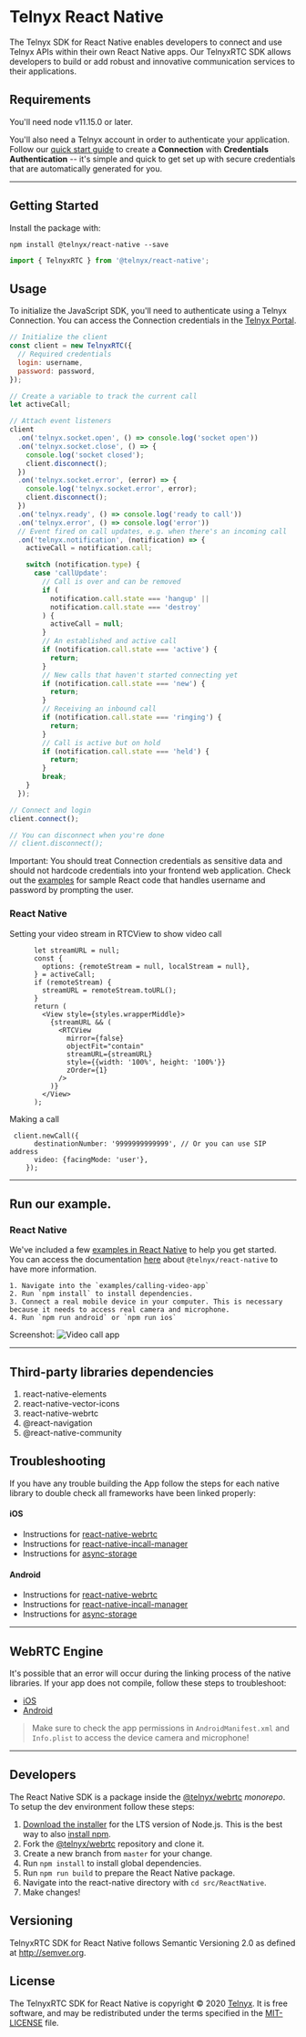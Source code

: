 # Telnyx React Native

The Telnyx SDK for React Native enables developers to connect and use Telnyx APIs within their own React Native apps. Our TelnyxRTC SDK allows developers to build or add robust and innovative communication services to their applications.

## Requirements

You'll need node v11.15.0 or later.

You'll also need a Telnyx account in order to authenticate your application. Follow our [quick start guide](https://developers.telnyx.com/docs/v2/sip-trunking/quickstarts/portal-setup) to create a **Connection** with **Credentials Authentication** -- it's simple and quick to get set up with secure credentials that are automatically generated for you.

---

## Getting Started

Install the package with:

```
npm install @telnyx/react-native --save
```

```js
import { TelnyxRTC } from '@telnyx/react-native';
```

## Usage

To initialize the JavaScript SDK, you'll need to authenticate using a Telnyx Connection. You can access the Connection credentials in the [Telnyx Portal](https://portal.telnyx.com/#/app/connections).

```js
// Initialize the client
const client = new TelnyxRTC({
  // Required credentials
  login: username,
  password: password,
});

// Create a variable to track the current call
let activeCall;

// Attach event listeners
client
  .on('telnyx.socket.open', () => console.log('socket open'))
  .on('telnyx.socket.close', () => {
    console.log('socket closed');
    client.disconnect();
  })
  .on('telnyx.socket.error', (error) => {
    console.log('telnyx.socket.error', error);
    client.disconnect();
  })
  .on('telnyx.ready', () => console.log('ready to call'))
  .on('telnyx.error', () => console.log('error'))
  // Event fired on call updates, e.g. when there's an incoming call
  .on('telnyx.notification', (notification) => {
    activeCall = notification.call;

    switch (notification.type) {
      case 'callUpdate':
        // Call is over and can be removed
        if (
          notification.call.state === 'hangup' ||
          notification.call.state === 'destroy'
        ) {
          activeCall = null;
        }
        // An established and active call
        if (notification.call.state === 'active') {
          return;
        }
        // New calls that haven't started connecting yet
        if (notification.call.state === 'new') {
          return;
        }
        // Receiving an inbound call
        if (notification.call.state === 'ringing') {
          return;
        }
        // Call is active but on hold
        if (notification.call.state === 'held') {
          return;
        }
        break;
    }
  });

// Connect and login
client.connect();

// You can disconnect when you're done
// client.disconnect();
```

Important: You should treat Connection credentials as sensitive data and should not hardcode credentials into your frontend web application. Check out the [examples](https://github.com/team-telnyx/webrtc/tree/main/packages/react-native/examples) for sample React code that handles username and password by prompting the user.

### React Native

Setting your video stream in RTCView to show video call

```Js
      let streamURL = null;
      const {
        options: {remoteStream = null, localStream = null},
      } = activeCall;
      if (remoteStream) {
        streamURL = remoteStream.toURL();
      }
      return (
        <View style={styles.wrapperMiddle}>
          {streamURL && (
            <RTCView
              mirror={false}
              objectFit="contain"
              streamURL={streamURL}
              style={{width: '100%', height: '100%'}}
              zOrder={1}
            />
          )}
        </View>
      );
```

Making a call

```Js
 client.newCall({
      destinationNumber: '9999999999999', // Or you can use SIP address
      video: {facingMode: 'user'},
    });
```

---

## Run our example.

### React Native

We've included a few [examples in React Native](https://github.com/team-telnyx/webrtc/tree/main/packages/react-native/examples) to help you get started.\
You can access the documentation [here](https://www.npmjs.com/package/@telnyx/react-native) about `@telnyx/react-native` to have more information.

```
1. Navigate into the `examples/calling-video-app`
2. Run `npm install` to install dependencies.
3. Connect a real mobile device in your computer. This is necessary because it needs to access real camera and microphone.
4. Run `npm run android` or `npm run ios`
```

Screenshot:
![Video call app](https://raw.githubusercontent.com/team-telnyx/webrtc/master/packages/react-native/examples/calling-video-app/app-screenshot.png)

---

## Third-party libraries dependencies

1. react-native-elements
2. react-native-vector-icons
3. react-native-webrtc
4. @react-navigation
5. @react-native-community

## Troubleshooting

If you have any trouble building the App follow the steps for each native library to double check all frameworks have been linked properly:

#### iOS

- Instructions for [react-native-webrtc](https://github.com/react-native-webrtc/react-native-webrtc/blob/master/Documentation/iOSInstallation.md#ios-installation)
- Instructions for [react-native-incall-manager](https://github.com/react-native-webrtc/react-native-incall-manager#ios)
- Instructions for [async-storage](https://github.com/react-native-community/async-storage/blob/LEGACY/docs/Linking.md#ios)

#### Android

- Instructions for [react-native-webrtc](https://github.com/react-native-webrtc/react-native-webrtc/blob/master/Documentation/AndroidInstallation.md)
- Instructions for [react-native-incall-manager](https://github.com/react-native-webrtc/react-native-incall-manager#android)
- Instructions for [async-storage](https://github.com/react-native-community/async-storage/blob/LEGACY/docs/Linking.md#android)

---

## WebRTC Engine

It's possible that an error will occur during the linking process of the native libraries. If your app does not compile, follow these steps to troubleshoot:

- [iOS](https://github.com/react-native-webrtc/react-native-webrtc/blob/master/Documentation/iOSInstallation.md)
- [Android](https://github.com/react-native-webrtc/react-native-webrtc/blob/master/Documentation/AndroidInstallation.md)

> Make sure to check the app permissions in `AndroidManifest.xml` and `Info.plist` to access the device camera and microphone!

---

## Developers

The React Native SDK is a package inside the [@telnyx/webrtc](https://github.com/team-telnyx/webrtc) _monorepo_. To setup the dev environment follow these steps:

1. [Download the installer](https://nodejs.org/) for the LTS version of Node.js. This is the best way to also [install npm](https://blog.npmjs.org/post/85484771375/how-to-install-npm#_=_).
2. Fork the [@telnyx/webrtc](https://github.com/team-telnyx/webrtc) repository and clone it.
3. Create a new branch from `master` for your change.
4. Run `npm install` to install global dependencies.
5. Run `npm run build` to prepare the React Native package.
6. Navigate into the react-native directory with `cd src/ReactNative`.
7. Make changes!

## Versioning

TelnyxRTC SDK for React Native follows Semantic Versioning 2.0 as defined at <http://semver.org>.

## License

The TelnyxRTC SDK for React Native is copyright © 2020
[Telnyx](http://telnyx.com). It is free software, and may be redistributed under the terms specified in the [MIT-LICENSE](https://github.com/team-telnyx/webrtc/blob/main/LICENSE) file.
